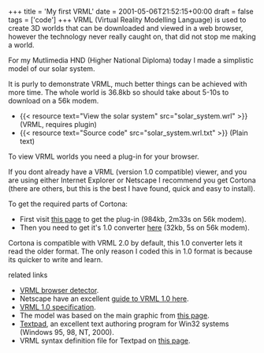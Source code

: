 +++
title = 'My first VRML'
date = 2001-05-06T21:52:15+00:00
draft = false
tags = ['code']
+++
VRML (Virtual Reality Modelling Language) is used to create 3D worlds that can be downloaded and viewed in a web browser, however the technology never really caught on, that did not stop me making a world.

For my Mutlimedia HND (Higher National Diploma) today I made a simplistic model of our solar system.

It is purly to demonstrate VRML, much better things can be achieved with more time. The whole world is 36.8kb so should take about 5-10s to download on a 56k modem.

- {{< resource text="View the solar system" src="solar_system.wrl" >}} (VRML, requires plugin)
- {{< resource text="Source code" src="solar_system.wrl.txt" >}} (Plain text)

To view VRML worlds you need a plug-in for your browser.

If you dont already have a VRML (version 1.0 compatible) viewer, and you are using either Internet Explorer or Netscape I recommend you get Cortona (there are others, but this is the best I have found, quick and easy to install).

To get the required parts of Cortona:
- First visit [this page](https://web.archive.org/web/20010617230100/http://www.parallelgraphics.com/products/cortona/download/other/) to get the plug-in (984kb, 2m33s on 56k modem).
- Then you need to get it's 1.0 converter [here](https://web.archive.org/web/20010608171258/http://www.parallelgraphics.com/products/cortona/converter/other/) (32kb, 5s on 56k modem).

Cortona is compatible with VRML 2.0 by default, this 1.0 converter lets it read the older format. The only reason I coded this in 1.0 format is because its quicker to write and learn.

related links
- [VRML browser detector](https://web.archive.org/web/20010603063415/http://cic.nist.gov/vrml/vbdetect.html).
- Netscape have an excellent [guide to VRML 1.0 here](https://web.archive.org/web/20010413183506/http://home.netscape.com/eng/live3d/howto/vrml_primer_body.html).
- [VRML 1.0 specification](https://web.archive.org/web/20010619141837/http://www.virtpark.com/theme/vrml/).
- The model was based on the main graphic from [this page](https://web.archive.org/web/20010526124549/http://pds.jpl.nasa.gov/planets/).
- [Textpad](http://www.textpad.com/), an excellent text authoring program for Win32 systems (Windows 95, 98, NT, 2000).
- VRML syntax definition file for Textpad on [this page](https://web.archive.org/web/20010605102313/http://www.textpad.com/add-ons/uzsyn.html).

